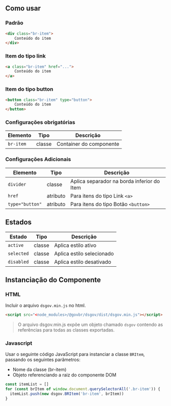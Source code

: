 [version]: # (1.0.3)

## Como usar

### Padrão

```html
<div class="br-item">
    Conteúdo do item
</div>
```

### Item do tipo link

```html
<a class="br-item" href="...">
    Conteúdo do item
</a>
```

### Item do tipo button

```html
<button class="br-item" type="button">
    Conteúdo do item
</button>
```

### Configurações obrigatórias

| Elemento  | Tipo   | Descrição               |
| --------- | ------ | ----------------------- |
| `br-item` | classe | Container do componente |

### Configurações Adicionais

| Elemento        | Tipo     | Descrição                                  |
| --------------- | -------- | ------------------------------------------ |
| `divider`       | classe   | Aplica separador na borda inferior do Item |
| `href`          | atributo | Para itens do tipo Link `<a>`              |
| `type="button"` | atributo | Para itens do tipo Botão `<button>`        |

## Estados

| Estado     | Tipo   | Descrição                 |
| ---------- | ------ | ------------------------- |
| `active`   | classe | Aplica estilo ativo       |
| `selected` | classe | Aplica estilo selecionado |
| `disabled` | classe | Aplica estilo desativado  |

## Instanciação do Componente

### HTML

Incluir o arquivo `dsgov.min.js` no html.

```html
<script src="<node_modules>/@govbr/dsgov/dist/dsgov.min.js"></script>
```

> O arquivo dsgov.min.js expõe um objeto chamado `dsgov` contendo as referências para todas as classes exportadas.

### Javascript

Usar o seguinte código JavaScript para instanciar a classe `BRItem`, passando os seguintes parâmetros:

- Nome da classe (br-item)
- Objeto referenciando a raiz do componente DOM

```javascript
const itemList = []
for (const brItem of window.document.querySelectorAll('.br-item')) {
  itemList.push(new dsgov.BRItem('br-item', brItem))
}
```
